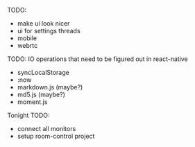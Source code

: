 TODO:
 * make ui look nicer
 * ui for settings threads
 * mobile
 * webrtc

TODO: IO operations that need to be figured out in react-native
 * syncLocalStorage
 * :now
 * markdown.js (maybe?)
 * md5.js (maybe?)
 * moment.js

Tonight TODO:
 * connect all monitors
 * setup room-control project
 
